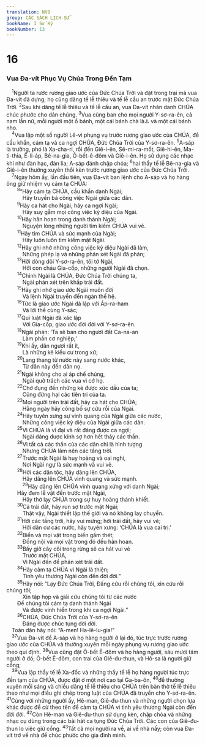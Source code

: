 ```yaml
---
translation: NVB
group: CÁC SÁCH LỊCH-SỬ
bookName: I Sử Ký 
bookNumber: 13
---
```


<div class="title"><h1>16</h1><h3>Vua Đa-vít Phục Vụ Chúa Trong Đền Tạm </h3></div>
<span class="verse 1su_16_1"> <sup>1</sup>Người ta rước rương giao ước của Đức Chúa Trời và đặt trong trại mà vua Đa-vít đã dựng; họ cũng dâng tế lễ thiêu và tế lễ cầu an trước mặt Đức Chúa Trời. </span>
<span class="verse 1su_16_2"><sup>2</sup>Sau khi dâng tế lễ thiêu và tế lễ cầu an, vua Đa-vít nhân danh CHÚA chúc phước cho dân chúng. </span>
<span class="verse 1su_16_3"><sup>3</sup>Vua cũng ban cho mọi người Y-sơ-ra-ên, cả nam lẫn nữ, mỗi người một ổ bánh, một cái bánh chà là<a data-toggle="tooltip" data-placement="bottom" title="Ctd: một phần thịt">⚓</a> và một cái bánh nho. <br/></span>
<span class="verse 1su_16_4"> <sup>4</sup>Vua lập một số người Lê-vi phụng vụ trước rương giao ước của CHÚA, để cầu khẩn, cảm tạ và ca ngợi CHÚA, Đức Chúa Trời của Y-sơ-ra-ên. </span>
<span class="verse 1su_16_5"><sup>5</sup>A-sáp là trưởng, phó là Xa-cha-ri, rồi đến Giê-i-ên, Sê-mi-ra-mốt, Giê-hi-ên, Ma-ti-thia, Ê-li-áp, Bê-na-gia, Ô-bết-ê-đôm và Giê-i-ên. Họ sử dụng các nhạc khí như đàn hạc, đàn lia; A-sáp đánh chập chỏa; </span>
<span class="verse 1su_16_6"><sup>6</sup>hai thầy tế lễ Bê-na-gia và Giê-i-ên thường xuyên thổi kèn trước rương giao ước của Đức Chúa Trời. <br/></span>
<span class="verse 1su_16_7"> <sup>7</sup>Ngày hôm ấy, lần đầu tiên, vua Đa-vít ban lệnh cho A-sáp và họ hàng ông giữ nhiệm vụ cảm tạ CHÚA: <br/></span>
<span class="verse 1su_16_8">  <sup>8</sup>“Hãy cảm tạ CHÚA, cầu khẩn danh Ngài; <br/>   Hãy truyền bá công việc Ngài giữa các dân. <br/></span>
<span class="verse 1su_16_9">  <sup>9</sup>Hãy ca hát cho Ngài, hãy ca ngợi Ngài; <br/>   Hãy suy gẫm mọi công việc kỳ diệu của Ngài. <br/></span>
<span class="verse 1su_16_10">  <sup>10</sup>Hãy hân hoan trong danh thánh Ngài; <br/>   Nguyện lòng những người tìm kiếm CHÚA vui vẻ. <br/></span>
<span class="verse 1su_16_11">  <sup>11</sup>Hãy tìm CHÚA và sức mạnh của Ngài; <br/>   Hãy luôn luôn tìm kiếm mặt Ngài. <br/></span>
<span class="verse 1su_16_12">  <sup>12</sup>Hãy ghi nhớ những công việc kỳ diệu Ngài đã làm, <br/>   Những phép lạ và những phán xét Ngài đã phán; <br/></span>
<span class="verse 1su_16_13">  <sup>13</sup>Hỡi dòng dõi Y-sơ-ra-ên, tôi tớ Ngài, <br/>   Hỡi con cháu Gia-cốp, những người Ngài đã chọn. <br/></span>
<span class="verse 1su_16_14">  <sup>14</sup>Chính Ngài là CHÚA, Đức Chúa Trời chúng ta, <br/>   Ngài phán xét trên khắp trái đất. <br/></span>
<span class="verse 1su_16_15">  <sup>15</sup>Hãy ghi nhớ giao ước Ngài muôn đời <br/>   Và lệnh Ngài truyền đến ngàn thế hệ. <br/></span>
<span class="verse 1su_16_16">  <sup>16</sup>Tức là giao ước Ngài đã lập với Áp-ra-ham <br/>   Và lời thề cùng Y-sác; <br/></span>
<span class="verse 1su_16_17">  <sup>17</sup>Qui luật Ngài đã xác lập <br/>   Với Gia-cốp, giao ước đời đời với Y-sơ-ra-ên. <br/></span>
<span class="verse 1su_16_18">  <sup>18</sup>Ngài phán: ‘Ta sẽ ban cho ngươi đất Ca-na-an <br/>   Làm phần cơ nghiệp;’ <br/></span>
<span class="verse 1su_16_19">  <sup>19</sup>Khi ấy, dân ngươi rất ít, <br/>   Là những kẻ kiều cư trong xứ; <br/></span>
<span class="verse 1su_16_20">  <sup>20</sup>Lang thang từ nước này sang nước khác, <br/>   Từ dân này đến dân nọ. <br/></span>
<span class="verse 1su_16_21">  <sup>21</sup>Ngài không cho ai áp chế chúng, <br/>   Ngài quở trách các vua vì cớ họ. <br/></span>
<span class="verse 1su_16_22">  <sup>22</sup>Chớ đụng đến những kẻ được xức dầu của ta; <br/>   Cũng đừng hại các tiên tri của ta. <br/></span>
<span class="verse 1su_16_23">  <sup>23</sup>Mọi người trên trái đất, hãy ca hát cho CHÚA; <br/>   Hằng ngày hãy công bố sự cứu rỗi của Ngài. <br/></span>
<span class="verse 1su_16_24">  <sup>24</sup>Hãy tuyên xưng sự vinh quang của Ngài giữa các nước, <br/>   Những công việc kỳ diệu của Ngài giữa các dân. <br/></span>
<span class="verse 1su_16_25">  <sup>25</sup>Vì CHÚA là vĩ đại và rất đáng được ca ngợi; <br/>   Ngài đáng được kính sợ hơn hết thảy các thần. <br/></span>
<span class="verse 1su_16_26">  <sup>26</sup>Vì tất cả các thần của các dân chỉ là hình tượng <br/>   Nhưng CHÚA làm nên các tầng trời. <br/></span>
<span class="verse 1su_16_27">  <sup>27</sup>Trước mặt Ngài là huy hoàng và oai nghi, <br/>   Nơi Ngài ngự là sức mạnh và vui vẻ. <br/></span>
<span class="verse 1su_16_28">  <sup>28</sup>Hỡi các dân tộc, hãy dâng lên CHÚA, <br/>   Hãy dâng lên CHÚA vinh quang và sức mạnh. <br/></span>
<span class="verse 1su_16_29">   <sup>29</sup>Hãy dâng lên CHÚA vinh quang xứng với danh Ngài; <br/>  Hãy đem lễ vật đến trước mặt Ngài, <br/>   Hãy thờ lạy CHÚA trong sự huy hoàng thánh khiết. <br/></span>
<span class="verse 1su_16_30">  <sup>30</sup>Cả trái đất, hãy run sợ trước mặt Ngài; <br/>   Thật vậy, Ngài thiết lập thế giới và nó không lay chuyển. <br/></span>
<span class="verse 1su_16_31">  <sup>31</sup>Hỡi các tầng trời, hãy vui mừng; hỡi trái đất, hãy vui vẻ; <br/>   Hỡi dân cư các nước, hãy tuyên xưng: ‘CHÚA là vua cai trị.’ <br/></span>
<span class="verse 1su_16_32">  <sup>32</sup>Biển và mọi vật trong biển gầm thét; <br/>   Đồng nội và mọi vật trong đó đều hân hoan. <br/></span>
<span class="verse 1su_16_33">  <sup>33</sup>Bấy giờ cây cối trong rừng sẽ ca hát vui vẻ <br/>   Trước mặt CHÚA, <br/>   Vì Ngài đến để phán xét trái đất. <br/></span>
<span class="verse 1su_16_34">  <sup>34</sup>Hãy cảm tạ CHÚA vì Ngài là thiện; <br/>   Tình yêu thương Ngài còn đến đời đời.” <br/></span>
<span class="verse 1su_16_35">  <sup>35</sup>Hãy nói: “Lạy Đức Chúa Trời, Đấng cứu rỗi chúng tôi, xin cứu rỗi chúng tôi; <br/>   Xin tập họp và giải cứu chúng tôi từ các nước <br/>  Để chúng tôi cảm tạ danh thánh Ngài <br/>   Và được vinh hiển trong khi ca ngợi Ngài.” <br/></span>
<span class="verse 1su_16_36">  <sup>36</sup>CHÚA, Đức Chúa Trời của Y-sơ-ra-ên <br/>   Đáng được chúc tụng đời đời. <br/> Toàn dân hãy nói: “A-men! Ha-lê-lu-gia!” <br/></span>
<span class="verse 1su_16_37"> <sup>37</sup>Vua Đa-vít để A-sáp và họ hàng người ở lại đó, túc trực trước rương giao ước của CHÚA và thường xuyên mỗi ngày phụng vụ rương giao ước theo qui định. </span>
<span class="verse 1su_16_38"><sup>38</sup>Vua cũng đặt Ô-bết Ê-đôm và họ hàng người, sáu mươi tám người ở đó; Ô-bết Ê-đôm, con trai của Giê-đu-thun, và Hô-sa là người giữ cổng; <br/></span>
<span class="verse 1su_16_39"> <sup>39</sup>Vua lập thầy tế lễ Xa-đốc và những thầy tế lễ họ hàng người túc trực đền tạm của CHÚA, được đặt ở một nơi cao tại Ga-ba-ôn, </span>
<span class="verse 1su_16_40"><sup>40</sup>để thường xuyên mỗi sáng và chiều dâng tế lễ thiêu cho CHÚA trên bàn thờ tế lễ thiêu theo như mọi điều ghi chép trong luật của CHÚA đã truyền cho Y-sơ-ra-ên. </span>
<span class="verse 1su_16_41"><sup>41</sup>Cùng với những người ấy, Hê-man, Giê-đu-thun và những người chọn lựa khác được đề cử theo tên để cảm tạ CHÚA vì tình yêu thương Ngài còn đến đời đời. </span>
<span class="verse 1su_16_42"><sup>42</sup>Còn Hê-man và Giê-đu-thun sử dụng kèn, chập chỏa và những nhạc cụ dùng trong các bài hát ca tụng Đức Chúa Trời. Các con của Giê-đu-thun lo việc giữ cổng. </span>
<span class="verse 1su_16_43"><sup>43</sup>Tất cả mọi người ra về, ai về nhà nấy; còn vua Đa-vít trở về nhà để chúc phước cho gia đình mình. <br/></span>
